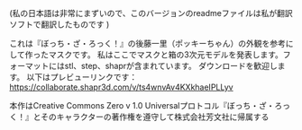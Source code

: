 (私の日本語は非常にまずいので、このバージョンのreadmeファイルは私が翻訳ソフトで翻訳したものです )

これは『ぼっち・ざ・ろっく！』の後藤一里（ポッキーちゃん）の外観を参考にして作ったマスクです。
私はここでマスクと箱の3次元モデルを発表します。フォーマットにはstl、step、shaprが含まれています。
ダウンロードを歓迎します。
以下はプレビューリンクです：https://collaborate.shapr3d.com/v/ts4wnvAv4KXkhaeIPLLyv

本作はCreative Commons Zero v 1.0 Universalプロトコル『ぼっち・ざ・ろっく！』とそのキャラクターの著作権を遵守して株式会社芳文社に帰属する 
